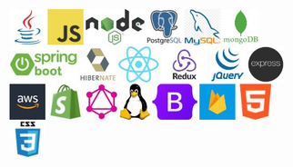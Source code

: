 ![alt text](https://raw.githubusercontent.com/MatthewSusanto/MatthewSusanto/main/java.jpg)
![alt text](https://raw.githubusercontent.com/MatthewSusanto/MatthewSusanto/main/js.jpg)
![alt text](https://raw.githubusercontent.com/MatthewSusanto/MatthewSusanto/main/nodejs.jpg)
![alt text](https://raw.githubusercontent.com/MatthewSusanto/MatthewSusanto/main/postgre.jpg)
![alt text](https://raw.githubusercontent.com/MatthewSusanto/MatthewSusanto/main/mysql.jpg)
![alt text](https://raw.githubusercontent.com/MatthewSusanto/MatthewSusanto/main/mongodb.jpg)
![alt text](https://raw.githubusercontent.com/MatthewSusanto/MatthewSusanto/main/springboot.jpg)
![alt text](https://raw.githubusercontent.com/MatthewSusanto/MatthewSusanto/main/hibernate.jpg)
![alt text](https://raw.githubusercontent.com/MatthewSusanto/MatthewSusanto/main/React-icon.svg.jpg)
![alt text](https://raw.githubusercontent.com/MatthewSusanto/MatthewSusanto/main/redux.jpg)
![alt text](https://raw.githubusercontent.com/MatthewSusanto/MatthewSusanto/main/jquery.jpg)
![alt text](https://raw.githubusercontent.com/MatthewSusanto/MatthewSusanto/main/express-js-png-5.jpg)
![alt text](https://raw.githubusercontent.com/MatthewSusanto/MatthewSusanto/main/aws.jpg)
![alt text](https://raw.githubusercontent.com/MatthewSusanto/MatthewSusanto/main/shopify.jpg)
![alt text](https://raw.githubusercontent.com/MatthewSusanto/MatthewSusanto/main/graphql.jpg)
![alt text](https://raw.githubusercontent.com/MatthewSusanto/MatthewSusanto/main/linux.jpg)
![alt text](https://raw.githubusercontent.com/MatthewSusanto/MatthewSusanto/main/bootstrap.jpg)
![alt text](https://raw.githubusercontent.com/MatthewSusanto/MatthewSusanto/main/firebase.jpg)
![alt text](https://raw.githubusercontent.com/MatthewSusanto/MatthewSusanto/main/html.jpg)
![alt text](https://raw.githubusercontent.com/MatthewSusanto/MatthewSusanto/main/css.jpg)


<!-- ![alt text](https://raw.githubusercontent.com/MatthewSusanto/MatthewSusanto/main/express.jpg) -->





<!--
**MatthewSusanto/MatthewSusanto** is a ✨ _special_ ✨ repository because its `README.md` (this file) appears on your GitHub profile.

Here are some ideas to get you started:

- 🔭 I’m currently working on ...
- 🌱 I’m currently learning ...
- 👯 I’m looking to collaborate on ...
- 🤔 I’m looking for help with ...
- 💬 Ask me about ...
- 📫 How to reach me: ...
- 😄 Pronouns: ...
- ⚡ Fun fact: ...
-->
